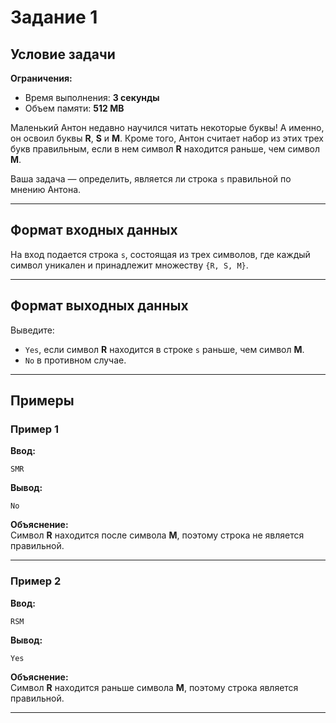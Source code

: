 # Задание 1

## Условие задачи

**Ограничения:**
- Время выполнения: **3 секунды**
- Объем памяти: **512 MB**

Маленький Антон недавно научился читать некоторые буквы! А именно, он освоил буквы **R**, **S** и **M**. Кроме того, Антон считает набор из этих трех букв правильным, если в нем символ **R** находится раньше, чем символ **M**.

Ваша задача — определить, является ли строка `s` правильной по мнению Антона.

---

## Формат входных данных

На вход подается строка `s`, состоящая из трех символов, где каждый символ уникален и принадлежит множеству `{R, S, M}`.

---

## Формат выходных данных

Выведите:
- `Yes`, если символ **R** находится в строке `s` раньше, чем символ **M**.
- `No` в противном случае.

---

## Примеры

### Пример 1

**Ввод:**
```
SMR
```

**Вывод:**
```
No
```

**Объяснение:**  
Символ **R** находится после символа **M**, поэтому строка не является правильной.

---

### Пример 2

**Ввод:**
```
RSM
```

**Вывод:**
```
Yes
```

**Объяснение:**  
Символ **R** находится раньше символа **M**, поэтому строка является правильной.

---